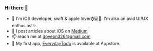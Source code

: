 ### Hi there 👋
- 🔭 I'm iOS developer, swift & apple lover⌚️💻📱. I'm also an avid UI/UX enthusiast✨.
- 💬 I post articles about iOS on [Medium](https://doyeona.medium.com, "doyeona")
- 📫 reach me at doyeon326@gmail.com
- 📱 My first app, [EverydayTodo](https://apps.apple.com/kr/app/everydaytodo/id1549451957, "EverydayTodo") is available at Appstore. 
<!--
**doyeon326/doyeon326** is a ✨ _special_ ✨ repository because its `README.md` (this file) appears on your GitHub profile.

Here are some ideas to get you started:

- 🔭 I’m currently working on ...
- 🌱 I’m currently learning ...
- 👯 I’m looking to collaborate on ...
- 🤔 I’m looking for help with ...
- 💬 Ask me about ...
- 📫 How to reach me: ...
- 😄 Pronouns: ...
- ⚡ Fun fact: ...
-->
